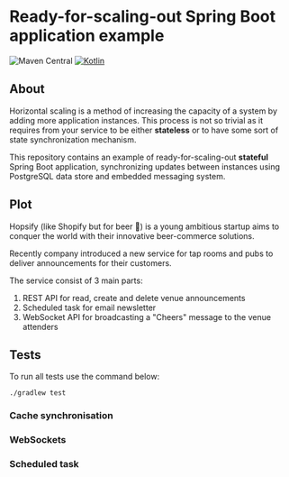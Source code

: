 # Ready-for-scaling-out Spring Boot application example
![Maven Central](https://img.shields.io/maven-central/v/org.springframework.boot/spring-boot?versionSuffix=3.1.5&label=spring%20boot&color=green)
[![Kotlin](https://img.shields.io/badge/kotlin-1.9.20-blue.svg?logo=kotlin)](http://kotlinlang.org)

## About
Horizontal scaling is a method of increasing the capacity of a system by adding more application instances. This process is not so trivial as it requires from your service to be either **stateless** or to have some sort of state synchronization mechanism.

This repository contains an example of ready-for-scaling-out **stateful** Spring Boot application, synchronizing updates between instances using PostgreSQL data store and embedded messaging system.

## Plot
Hopsify (like Shopify but for beer 🍻) is a young ambitious startup aims to conquer the world with their innovative beer-commerce solutions.

Recently company introduced a new service for tap rooms and pubs to deliver announcements for their customers.

The service consist of 3 main parts:
1. REST API for read, create and delete venue announcements
2. Scheduled task for email newsletter
3. WebSocket API for broadcasting a "Cheers" message to the venue attenders

## Tests
To run all tests use the command below:
```
./gradlew test
```

### Cache synchronisation

### WebSockets

### Scheduled task
